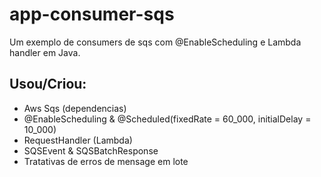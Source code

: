 # app-consumer-sqs

Um exemplo de consumers de sqs com @EnableScheduling e Lambda handler em Java.

## Usou/Criou:
- Aws Sqs (dependencias)
- @EnableScheduling & @Scheduled(fixedRate = 60_000, initialDelay = 10_000)
- RequestHandler (Lambda)
- SQSEvent & SQSBatchResponse
- Tratativas de erros de mensage em lote
